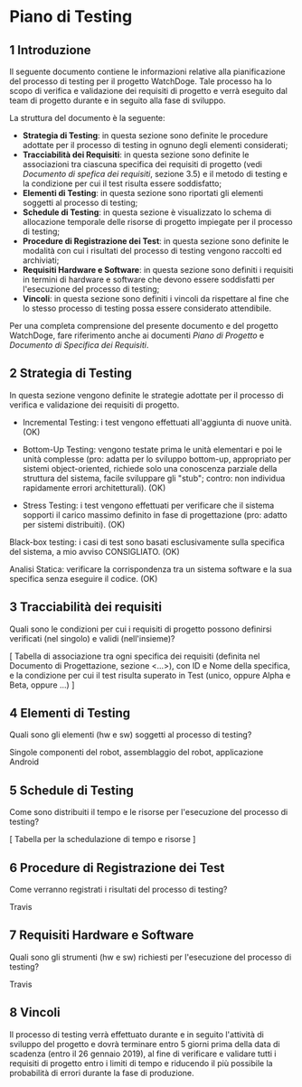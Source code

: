 # Piano di Testing

## 1 Introduzione

Il seguente documento contiene le informazioni relative alla pianificazione del processo di testing per il progetto WatchDoge. Tale processo ha lo scopo di verifica e validazione dei requisiti di progetto e verrà eseguito dal team di progetto durante e in seguito alla fase di sviluppo.

La struttura del documento è la seguente:
- **Strategia di Testing**: in questa sezione sono definite le procedure adottate per il processo di testing in ognuno degli elementi considerati;
- **Tracciabilità dei Requisiti**: in questa sezione sono definite le associazioni tra ciascuna specifica dei requisiti di progetto (vedi *Documento di spefica dei requisiti*, sezione 3.5) e il metodo di testing e la condizione per cui il test risulta essere soddisfatto;
- **Elementi di Testing**: in questa sezione sono riportati gli elementi soggetti al processo di testing;
- **Schedule di Testing**: in questa sezione è visualizzato lo schema di allocazione temporale delle risorse di progetto impiegate per il processo di testing;
- **Procedure di Registrazione dei Test**: in questa sezione sono definite le modalità con cui i risultati del processo di testing vengono raccolti ed archiviati;
- **Requisiti Hardware e Software**: in questa sezione sono definiti i requisiti in termini di hardware e software che devono essere soddisfatti per l'esecuzione del processo di testing;
- **Vincoli**:  in questa sezione sono definiti i vincoli da rispettare al fine che lo stesso processo di testing possa essere considerato attendibile.

Per una completa comprensione del presente documento e del progetto WatchDoge, fare riferimento anche ai documenti *Piano di Progetto* e *Documento di Specifica dei Requisiti*.

## 2 Strategia di Testing

In questa sezione vengono definite le strategie adottate per il processo di verifica e validazione dei requisiti di progetto.

- Incremental Testing: i test vengono effettuati all'aggiunta di nuove unità. (OK)

- Bottom-Up Testing: vengono testate prima le unità elementari e poi le unità complesse (pro: adatta per lo sviluppo bottom-up, appropriato per sistemi object-oriented, richiede solo una conoscenza parziale della struttura del sistema, facile sviluppare gli "stub"; contro: non individua rapidamente errori architetturali). (OK)

- Stress Testing: i test vengono effettuati per verificare che il sistema sopporti il carico massimo definito in fase di progettazione (pro: adatto per sistemi distribuiti). (OK)

Black-box testing: i casi di test sono basati esclusivamente sulla specifica del sistema, a mio avviso CONSIGLIATO. (OK)

Analisi Statica: verificare la corrispondenza tra un sistema software e la sua specifica senza eseguire il codice. (OK)

## 3 Tracciabilità dei requisiti

Quali sono le condizioni per cui i requisiti di progetto possono definirsi verificati (nel singolo) e validi (nell'insieme)?

[ Tabella di associazione tra ogni specifica dei requisiti (definita nel Documento di Progettazione, sezione <...>), con ID e Nome della specifica, e la condizione per cui il test risulta superato in Test (unico, oppure Alpha e Beta, oppure ...) ]

## 4 Elementi di Testing

Quali sono gli elementi (hw e sw) soggetti al processo di testing?

Singole componenti del robot, assemblaggio del robot, applicazione Android

## 5 Schedule di Testing

Come sono distribuiti il tempo e le risorse per l'esecuzione del processo di testing?

[ Tabella per la schedulazione di tempo e risorse ]

## 6 Procedure di Registrazione dei Test

Come verranno registrati i risultati del processo di testing?

Travis

## 7 Requisiti Hardware e Software

Quali sono gli strumenti (hw e sw) richiesti per l'esecuzione del processo di testing?

Travis

## 8 Vincoli

Il processo di testing verrà effettuato durante e in seguito l'attività di sviluppo del progetto e dovrà terminare entro 5 giorni prima della data di scadenza (entro il 26 gennaio 2019), al fine di verificare e validare tutti i requisiti di progetto entro i limiti di tempo e riducendo il più possibile la probabilità di errori durante la fase di produzione.

